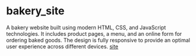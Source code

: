 # bakery_site
A bakery website built using modern HTML, CSS, and JavaScript technologies. It includes product pages, a menu, and an online form for ordering baked goods. The design is fully responsive to provide an optimal user experience across different devices.
[site](https://medyanik-mykola.github.io/bakery_site/)
